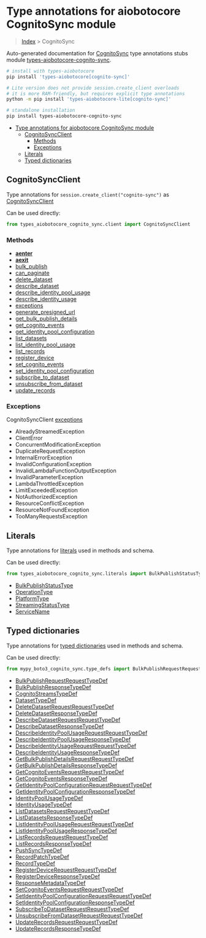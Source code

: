 <a id="type-annotations-for-aiobotocore-cognitosync-module"></a>

# Type annotations for aiobotocore CognitoSync module

> [Index](..) > CognitoSync

Auto-generated documentation for
[CognitoSync](https://boto3.amazonaws.com/v1/documentation/api/latest/reference/services/cognito-sync.html#CognitoSync)
type annotations stubs module
[types-aiobotocore-cognito-sync](https://pypi.org/project/types-aiobotocore-cognito-sync/).

```bash
# install with types-aiobotocore
pip install 'types-aiobotocore[cognito-sync]'

# Lite version does not provide session.create_client overloads
# it is more RAM-friendly, but requires explicit type annotations
python -m pip install 'types-aiobotocore-lite[cognito-sync]'

# standalone installation
pip install types-aiobotocore-cognito-sync
```

- [Type annotations for aiobotocore CognitoSync module](#type-annotations-for-aiobotocore-cognitosync-module)
  - [CognitoSyncClient](#cognitosyncclient)
    - [Methods](#methods)
    - [Exceptions](#exceptions)
  - [Literals](#literals)
  - [Typed dictionaries](#typed-dictionaries)

<a id="cognitosyncclient"></a>

## CognitoSyncClient

Type annotations for `session.create_client("cognito-sync")` as
[CognitoSyncClient](./client.md)

Can be used directly:

```python
from types_aiobotocore_cognito_sync.client import CognitoSyncClient
```

<a id="methods"></a>

### Methods

- [__aenter__](./client.md#__aenter__)
- [__aexit__](./client.md#__aexit__)
- [bulk_publish](./client.md#bulk_publish)
- [can_paginate](./client.md#can_paginate)
- [delete_dataset](./client.md#delete_dataset)
- [describe_dataset](./client.md#describe_dataset)
- [describe_identity_pool_usage](./client.md#describe_identity_pool_usage)
- [describe_identity_usage](./client.md#describe_identity_usage)
- [exceptions](./client.md#exceptions)
- [generate_presigned_url](./client.md#generate_presigned_url)
- [get_bulk_publish_details](./client.md#get_bulk_publish_details)
- [get_cognito_events](./client.md#get_cognito_events)
- [get_identity_pool_configuration](./client.md#get_identity_pool_configuration)
- [list_datasets](./client.md#list_datasets)
- [list_identity_pool_usage](./client.md#list_identity_pool_usage)
- [list_records](./client.md#list_records)
- [register_device](./client.md#register_device)
- [set_cognito_events](./client.md#set_cognito_events)
- [set_identity_pool_configuration](./client.md#set_identity_pool_configuration)
- [subscribe_to_dataset](./client.md#subscribe_to_dataset)
- [unsubscribe_from_dataset](./client.md#unsubscribe_from_dataset)
- [update_records](./client.md#update_records)

<a id="exceptions"></a>

### Exceptions

CognitoSyncClient [exceptions](./client.md#exceptions)

- AlreadyStreamedException
- ClientError
- ConcurrentModificationException
- DuplicateRequestException
- InternalErrorException
- InvalidConfigurationException
- InvalidLambdaFunctionOutputException
- InvalidParameterException
- LambdaThrottledException
- LimitExceededException
- NotAuthorizedException
- ResourceConflictException
- ResourceNotFoundException
- TooManyRequestsException

<a id="literals"></a>

## Literals

Type annotations for [literals](./literals.md) used in methods and schema.

Can be used directly:

```python
from types_aiobotocore_cognito_sync.literals import BulkPublishStatusType, ...
```

- [BulkPublishStatusType](./literals.md#bulkpublishstatustype)
- [OperationType](./literals.md#operationtype)
- [PlatformType](./literals.md#platformtype)
- [StreamingStatusType](./literals.md#streamingstatustype)
- [ServiceName](./literals.md#servicename)

<a id="typed-dictionaries"></a>

## Typed dictionaries

Type annotations for [typed dictionaries](./type_defs.md) used in methods and
schema.

Can be used directly:

```python
from mypy_boto3_cognito_sync.type_defs import BulkPublishRequestRequestTypeDef, ...
```

- [BulkPublishRequestRequestTypeDef](./type_defs.md#bulkpublishrequestrequesttypedef)
- [BulkPublishResponseTypeDef](./type_defs.md#bulkpublishresponsetypedef)
- [CognitoStreamsTypeDef](./type_defs.md#cognitostreamstypedef)
- [DatasetTypeDef](./type_defs.md#datasettypedef)
- [DeleteDatasetRequestRequestTypeDef](./type_defs.md#deletedatasetrequestrequesttypedef)
- [DeleteDatasetResponseTypeDef](./type_defs.md#deletedatasetresponsetypedef)
- [DescribeDatasetRequestRequestTypeDef](./type_defs.md#describedatasetrequestrequesttypedef)
- [DescribeDatasetResponseTypeDef](./type_defs.md#describedatasetresponsetypedef)
- [DescribeIdentityPoolUsageRequestRequestTypeDef](./type_defs.md#describeidentitypoolusagerequestrequesttypedef)
- [DescribeIdentityPoolUsageResponseTypeDef](./type_defs.md#describeidentitypoolusageresponsetypedef)
- [DescribeIdentityUsageRequestRequestTypeDef](./type_defs.md#describeidentityusagerequestrequesttypedef)
- [DescribeIdentityUsageResponseTypeDef](./type_defs.md#describeidentityusageresponsetypedef)
- [GetBulkPublishDetailsRequestRequestTypeDef](./type_defs.md#getbulkpublishdetailsrequestrequesttypedef)
- [GetBulkPublishDetailsResponseTypeDef](./type_defs.md#getbulkpublishdetailsresponsetypedef)
- [GetCognitoEventsRequestRequestTypeDef](./type_defs.md#getcognitoeventsrequestrequesttypedef)
- [GetCognitoEventsResponseTypeDef](./type_defs.md#getcognitoeventsresponsetypedef)
- [GetIdentityPoolConfigurationRequestRequestTypeDef](./type_defs.md#getidentitypoolconfigurationrequestrequesttypedef)
- [GetIdentityPoolConfigurationResponseTypeDef](./type_defs.md#getidentitypoolconfigurationresponsetypedef)
- [IdentityPoolUsageTypeDef](./type_defs.md#identitypoolusagetypedef)
- [IdentityUsageTypeDef](./type_defs.md#identityusagetypedef)
- [ListDatasetsRequestRequestTypeDef](./type_defs.md#listdatasetsrequestrequesttypedef)
- [ListDatasetsResponseTypeDef](./type_defs.md#listdatasetsresponsetypedef)
- [ListIdentityPoolUsageRequestRequestTypeDef](./type_defs.md#listidentitypoolusagerequestrequesttypedef)
- [ListIdentityPoolUsageResponseTypeDef](./type_defs.md#listidentitypoolusageresponsetypedef)
- [ListRecordsRequestRequestTypeDef](./type_defs.md#listrecordsrequestrequesttypedef)
- [ListRecordsResponseTypeDef](./type_defs.md#listrecordsresponsetypedef)
- [PushSyncTypeDef](./type_defs.md#pushsynctypedef)
- [RecordPatchTypeDef](./type_defs.md#recordpatchtypedef)
- [RecordTypeDef](./type_defs.md#recordtypedef)
- [RegisterDeviceRequestRequestTypeDef](./type_defs.md#registerdevicerequestrequesttypedef)
- [RegisterDeviceResponseTypeDef](./type_defs.md#registerdeviceresponsetypedef)
- [ResponseMetadataTypeDef](./type_defs.md#responsemetadatatypedef)
- [SetCognitoEventsRequestRequestTypeDef](./type_defs.md#setcognitoeventsrequestrequesttypedef)
- [SetIdentityPoolConfigurationRequestRequestTypeDef](./type_defs.md#setidentitypoolconfigurationrequestrequesttypedef)
- [SetIdentityPoolConfigurationResponseTypeDef](./type_defs.md#setidentitypoolconfigurationresponsetypedef)
- [SubscribeToDatasetRequestRequestTypeDef](./type_defs.md#subscribetodatasetrequestrequesttypedef)
- [UnsubscribeFromDatasetRequestRequestTypeDef](./type_defs.md#unsubscribefromdatasetrequestrequesttypedef)
- [UpdateRecordsRequestRequestTypeDef](./type_defs.md#updaterecordsrequestrequesttypedef)
- [UpdateRecordsResponseTypeDef](./type_defs.md#updaterecordsresponsetypedef)
